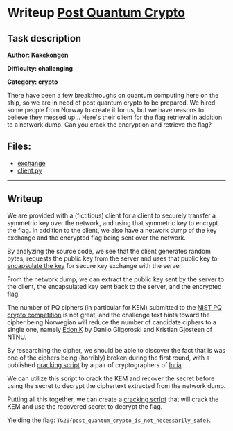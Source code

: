 # Writeup [Post Quantum Crypto](./README.md)

## Task description
**Author: Kakekongen**

**Difficulty: challenging**

**Category: crypto**

There have been a few breakthroughs on quantum computing here on the ship, so we
are in need of post quantum crypto to be prepared. We hired some people
from Norway to create it for us, but we have reasons to believe they messed up...
Here's their client for the flag retrieval in addition to a network dump.
Can you crack the encryption and retrieve the flag?

## Files:
- [exchange](uploads/conversation.pcapng)
- [client.py](uploads/client.py)

---

## Writeup
We are provided with a (fictitious) client for a client to securely transfer a symmetric
key over the network, and using that symmetric key to encrypt the flag.
In addition to the client, we also have a network dump of the key exchange and the
encrypted flag being sent over the network.

By analyzing the source code, we see that the client generates random bytes, requests
the public key from the server and uses that public key to
[encapsulate the key](https://en.wikipedia.org/wiki/Key_encapsulation) for secure
key exchange with the server.

From the network dump, we can extract the public key sent by the server to the client,
the encapsulated key sent back to the server, and the encrypted flag.

The number of PQ ciphers (in particular for KEM) submitted to the
[NIST PQ crypto competition](https://csrc.nist.gov/Projects/post-quantum-cryptography)
is not great, and the challenge text hints toward the cipher being Norwegian will reduce
the number of candidate ciphers to a single one, namely
[Edon K](https://pqcryptohub.com/Algorithms/EdonKDescription/) by Danilo Gligoroski and
Kristian Gjosteen of NTNU.

By researching the cipher, we should be able to discover the fact that is was one of the
ciphers being (horribly) broken during the first round, with a published
[cracking script](https://groups.google.com/a/list.nist.gov/forum/#!topic/pqc-forum/sQuZCcHL1bU)
by a pair of cryptographers of [Inria](https://www.inria.fr/en).

We can utilize this script to crack the KEM and recover the secret before using the
secret to decrypt the ciphertext extracted from the network dump.

Putting all this together, we can create a [cracking script](./crack.py) that will
crack the KEM and use the recovered secret to decrypt the flag.

Yielding the flag: `TG20{post_quantum_crypto_is_not_necessarily_safe}`.
